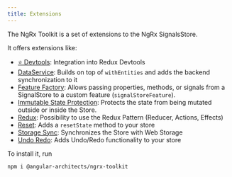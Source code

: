 ```yaml
---
title: Extensions
---
```


The NgRx Toolkit is a set of extensions to the NgRx SignalsStore.

It offers extensions like:

- [⭐️ Devtools](./with-devtools): Integration into Redux Devtools
- [DataService](./with-data-service): Builds on top of `withEntities` and adds the backend synchronization to it
- [Feature Factory](./with-feature-factory): Allows passing properties, methods, or signals from a SignalStore to a custom feature (`signalStoreFeature`).
- [Immutable State Protection](./with-immutable-state): Protects the state from being mutated outside or inside the Store.
- [Redux](./with-redux): Possibility to use the Redux Pattern (Reducer, Actions, Effects)
- [Reset](./with-reset): Adds a `resetState` method to your store
- [Storage Sync](./with-storage-sync): Synchronizes the Store with Web Storage
- [Undo Redo](./with-undo-redo): Adds Undo/Redo functionality to your store

To install it, run

```shell
npm i @angular-architects/ngrx-toolkit
```
